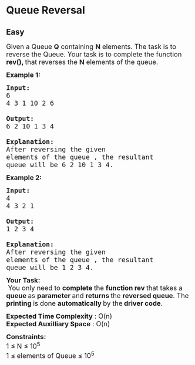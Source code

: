 # Queue Reversal
## Easy
<div class="problems_problem_content__Xm_eO"><p><span style="font-size:18px">Given a Queue <strong>Q</strong> containing <strong>N</strong> elements. The task is to reverse the Queue. Your task is to complete the&nbsp;function <strong>rev(), </strong>that reverses the <strong>N</strong> elements of the queue.</span></p>

<p><span style="font-size:18px"><strong>Example 1:</strong></span></p>

<pre style="position: relative;"><span style="font-size:18px"><strong>Input:
</strong>6
4 3 1 10 2 6

<strong>Output: 
</strong>6 2 10 1 3 4
<strong>
Explanation: 
</strong>After reversing the given
elements of the queue , the resultant
queue will be&nbsp;6 2 10 1 3 4.</span>
<div class="open_grepper_editor" title="Edit &amp; Save To Grepper"></div></pre>

<p><span style="font-size:18px"><strong>Example 2:</strong></span></p>

<pre style="position: relative;"><span style="font-size:18px"><strong>Input:
</strong>4
4 3 2 1&nbsp;

<strong>Output: 
</strong>1 2 3 4
<strong>
Explanation: 
</strong>After reversing the given
elements of the queue , the resultant
queue will be 1 2 3 4.</span><div class="open_grepper_editor" title="Edit &amp; Save To Grepper"></div></pre>

<p><span style="font-size:18px"><strong>Your Task:</strong><br>
&nbsp;You only need to <strong>complete </strong>the <strong>function rev </strong>that takes a <strong>queue </strong>as <strong>parameter </strong>and <strong>returns </strong>the <strong>reversed queue</strong>. The <strong>printing </strong>is done <strong>automatically </strong>by the<strong> driver code</strong>.</span></p>

<p><span style="font-size:18px"><strong>Expected Time Complexity</strong> : O(n)<br>
<strong>Expected Auxilliary Space</strong> : O(n)</span></p>

<p><span style="font-size:18px"><strong>Constraints:</strong><br>
1 ≤ N ≤ 10<sup>5</sup><br>
1 ≤ elements of Queue ≤ 10<sup>5</sup></span></p>
</div>
